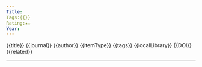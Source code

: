 ```yaml
---
Title: 
Tags:{{}}
Rating:★☆
Year:
---
```

 {{title}}
 {{journal}}
{{author}}
{{itemType}}
{{tags}}
{{localLibrary}}
{{DOI}}
{{related}}

---